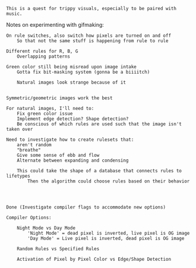     This is a quest for trippy visuals, especially to be paired with music.




Notes on experimenting with gifmaking:

    On rule switches, also switch how pixels are turned on and off
        So that not the same stuff is happening from rule to rule

    Different rules for R, B, G
        Overlapping patterns

    Green color still being misread upon image intake
        Gotta fix bit-masking system (gonna be a biiiitch)

        Natural images look strange because of it

        
    Symmetric/geometric images work the best

    For natural images, I'll need to:
        Fix green color issue
        Implement edge detection? Shape detection?
        Be conscious of which rules are used such that the image isn't taken over

    Need to investigate how to create rulesets that:
        aren't random
        "breathe"
        Give some sense of ebb and flow
        Alternate between expanding and condensing

        This could take the shape of a database that connects rules to lifetypes
            Then the algorithm could choose rules based on their behavior




    Done (Investigate compiler flags to accommodate new options)

    Compiler Options:

        Night Mode vs Day Mode
            'Night Mode' = dead pixel is inverted, live pixel is OG image
            'Day Mode' = Live pixel is inverted, dead pixel is OG image

        Random Rules vs Specified Rules

        Activation of Pixel by Pixel Color vs Edge/Shape Detection





